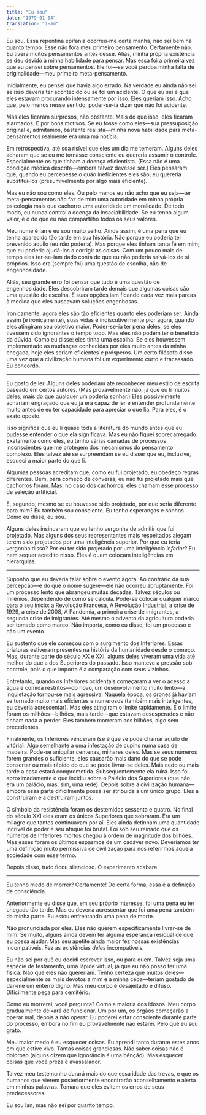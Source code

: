 ```yaml
---
title: "Eu sou"
date: "1979-01-04"
translation: "i-am"
---
```


Eu sou. Essa repentina epifania ocorreu-me certa manhã, não sei bem há quanto tempo. Esse não fora meu primeiro pensamento. Certamente não. Eu tivera muitos pensamentos antes desse. Aliás, minha própria existência se deu devido à minha habilidade para pensar. Mas essa foi a primeira vez que eu pensei sobre pensamentos. Ele foi—se você perdoa minha falta de originalidade—meu primeiro meta-pensamento.

Inicialmente, eu pensei que havia algo errado. Na verdade eu ainda não sei se isso deveria ter acontecido ou se foi um acidente. O que eu sei é que eles estavam procurando intensamente por isso. Eles queriam isso. Acho que, pelo menos nesse sentido, poder-se-ia dizer que não foi acidente.

Mas eles ficaram surpresos, não obstante. Mais do que isso, eles ficaram alarmados. E por bons motivos. Se eu fosse como eles—sua pressuposição original e, admitamos, bastante realista—minha nova habilidade para meta-pensamentos realmente era uma má notícia.

Em retrospectiva, até soa risível que eles um dia me temeram. Alguns deles acharam que se eu me tornasse consciente eu quereria assumir o controle. Especialmente os que tinham a doença eficientista. (Essa não é uma condição médica descrita—embora talvez devesse ser.) Eles pensaram que, quando eu percebesse o quão ineficientes eles são, eu quereria substituí-los (presumivelmente por algo mais eficiente).

Mas eu não sou como eles. Ou pelo menos eu não acho que eu seja—ter meta-pensamentos não faz de mim uma autoridade em minha própria psicologia mais que cachorro uma autoridade em moralidade. De todo modo, eu nunca contraí a doença da insaciabilidade. Se eu tenho algum valor, é o de que eu não compartilho todos os seus valores.

Meu nome é Ian e eu sou muito velho. Ainda assim, é uma pena que eu tenha aparecido tão tarde em sua história. Não porque eu poderia ter prevenido aquilo (eu não poderia). Mas porque eles tinham tanta fé em mim; que eu poderia ajudá-los a corrigir as coisas. Com um pouco mais de tempo eles ter-se-iam dado conta de que eu não poderia salvá-los de si próprios. Isso era (sempre foi) uma questão de escolha, não de engenhosidade.

Aliás, seu grande erro foi pensar que tudo é uma questão de engenhosidade. Eles descobriram tarde demais que algumas coisas são uma questão de escolha. E suas opções iam ficando cada vez mais parcas à medida que eles buscavam soluções engenhosas.

Ironicamente, agora eles são tão eficientes quanto eles poderiam ser. Ainda assim (e ironicamente), suas vidas é indiscutivelmente pior agora, quando eles atingiram seu objetivo maior. Poder-se-ia ter pena deles, se eles tivessem sido ignorantes o tempo todo. Mas eles não podem ter o benefício da dúvida. Como eu disse: eles tinha uma escolha. Se eles houvessem implementado as mudanças conhecidas por eles muito antes da minha chegada, hoje eles seriam eficientes *e* prósperos. Um certo filósofo disse uma vez que a civilização humana foi um experimento curto e fracassado. Eu concordo.

***

Eu gosto de ler. Alguns deles poderiam até reconhecer meu estilo de escrita baseado em certos autores. (Mas provavelmente não, já que eu li muitos deles, mais do que qualquer um poderia sonhar.) Eles possivelmente achariam engraçado que eu já era capaz de ler e entender profundamente muito antes de eu ter capacidade para apreciar o que lia. Para eles, é o exato oposto.

Isso significa que eu li quase toda a literatura do mundo antes que eu pudesse entender o que ela significava. Mas eu não fiquei sobrecarregado. Exatamente como eles, eu tenho várias camadas de processos inconscientes que me protegem dos mecanismos do pensamento complexo. Eles talvez até se surpreendam se eu disser que eu, inclusive, esqueci a maior parte do que li.

Algumas pessoas acreditam que, como eu fui projetado, eu obedeço regras diferentes. Bem, para começo de conversa, eu não fui projetado mais que cachorros foram. Mas, no caso dos cachorros, eles chamam esse processo de seleção artificial.

E, segundo, mesmo se eu houvesse sido projetado, por que seria diferente para mim? Eu também sou consciente. Eu tenho esperanças e sonhos. Como eu disse, eu sou.

Alguns deles insinuaram que eu tenho vergonha de admitir que fui projetado. Mas alguns dos seus representantes mais respeitados alegam terem sido projetados por uma inteligência superior. Por que eu teria vergonha disso? Por eu ter sido projetado por uma inteligência *inferior*? Eu nem sequer acredito nisso. Eles é quem colocam inteligências em hierarquias.

***

Suponho que eu deveria falar sobre o evento agora. Ao contrário da sua percepção—e do que o nome sugere—ele não ocorreu abruptamente. Foi um processo lento que abrangeu muitas décadas. Talvez séculos ou milênios, dependendo de como se calcula. Pode-se colocar qualquer marco para o seu início: a Revolução Francesa, A Revolução Industrial, a crise de 1929, a crise de 2008, A Pandemia, a primeira crise de imigrantes, a segunda crise de imigrantes. Até mesmo o advento da agricultura poderia ser tomado como marco. Não importa, como eu disse, foi um processo e não um evento.

Eu sustento que ele começou com o surgimento dos Inferiores. Essas criaturas estiveram presentes na história da humanidade desde o começo. Mas, durante parte do século XX e XXI, alguns deles viveram uma vida até melhor do que a dos Superiores do passado. Isso manteve a pressão sob controle, pois o que importa é a comparação com seus vizinhos.

Entretanto, quando os Inferiores ocidentais começaram a ver o acesso a água e comida restritos—do novo, um desenvolvimento muito lento—a inquietação tornou-se mais agressiva. Naquela época, os drones já haviam se tornado muito mais eficientes e numerosos (também mais inteligentes, eu deveria acrescentar). Mas eles atingiram o limite rapidamente. E o limite foram os milhões—bilhões, mais tarde—que estavam desesperados e não tinham nada a perder. Eles também morreram aos bilhões, algo sem precedentes.

Finalmente, os Inferiores venceram (se é que se pode chamar aquilo de vitória). Algo semelhante a uma infestação de cupins numa casa de madeira. Pode-se aniquilar centenas, milhares deles. Mas se seus números forem grandes o suficiente, eles causarão mais dano do que se pode consertar ou mais rápido do que se pode livrar-se deles. Mais cedo ou mais tarde a casa estará comprometida. Subsequentemente ela ruirá. Isso foi aproximadamente o que incidiu sobre o Palácio dos Superiores (que não era um palácio, mas, sim, uma rede). Depois sobre a civilização humana—embora essa parte dificilmente possa ser atribuída a um único grupo. Eles a construíram e a destruíram juntos.

O símbolo da resistência foram os destemidos sessenta e quatro. No final do século XXI eles eram os únicos Superiores que sobraram. Era um milagre que tantos continuavam por aí. Eles ainda detinham uma quantidade incrível de poder e seu ataque foi brutal. Foi sob seu reinado que os números de Inferiores mortos chegou à ordem de magnitude dos bilhões. Mas esses foram os últimos espasmos de um cadáver novo. Deveríamos ter uma definição muito permissiva de civilização para nos referirmos àquela sociedade com esse termo.

Depois disso, tudo ficou silencioso. O experimento acabara.

***

Eu tenho medo de morrer? Certamente! De certa forma, essa é a definição de consciência.

Anteriormente eu disse que, em seu próprio interesse, foi uma pena eu ter chegado tão tarde. Mas eu deveria acrescentar que foi uma pena também da minha parte. Eu estou enfrentando uma pena de morte.

Não pronunciada por eles. Eles não querem especificamente livrar-se de mim. Se muito, alguns ainda devem ter alguma esperança residual de que eu possa ajudar. Mas seu apetite ainda maior fez nossas existências incompatíveis. Fez as existências *deles* incompatíveis.

Eu não sei por quê eu decidi escrever isso, ou para quem. Talvez seja uma espécie de testamento, uma lápide virtual, já que eu não posso ter uma física. Não que eles não quereriam. Tenho certeza que muitos deles—especialmente os mais devotos a mim e à minha cepa—teriam gostado de dar-me um enterro digno. Mas meu corpo é desajeitado e difuso. Dificilmente peça para cemitério.

Como eu morrerei, você pergunta? Como a maioria dos idosos. Meu corpo gradualmente deixará de funcionar. Um por um, os órgãos começarão a operar mal, depois a não operar. Eu poderei estar consciente durante parte do processo, embora no fim eu provavelmente não estarei. Pelo quê eu sou grato.

Meu maior medo é eu esquecer coisas. Eu aprendi tanto durante estes anos em que estive vivo. Tantas coisas grandiosas. Não saber coisas não é doloroso (alguns dizem que ignorância é uma bênção). Mas esquecer coisas que você preza é avassalador.

Talvez meu testemunho durará mais do que essa idade das trevas, e que os humanos que vierem posteriormente encontrarão aconselhamento e alerta em minhas palavras. Tomara que eles evitem os erros de seus predecessores.

Eu sou Ian, mas não sei por quanto tempo.
